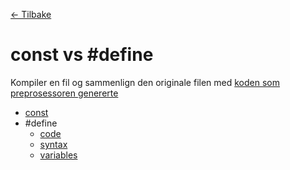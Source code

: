[<- Tilbake](/README.md#arbeidskrav)

# const vs #define

Kompiler en fil og sammenlign den originale filen med [koden som preprosessoren genererte](/.arduino/output/preproc/ctags_target_for_gcc_minus_e.cpp)

- [const](const/const.ino)
- #define
  - [code](define/code/code.ino)
  - [syntax](define/syntax/syntax.ino)
  - [variables](define/variables/variables.ino)
